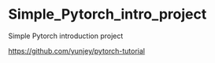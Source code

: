 # Simple_Pytorch_intro_project
Simple Pytorch introduction  project

https://github.com/yunjey/pytorch-tutorial
